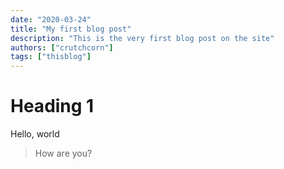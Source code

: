 ```yaml
---
date: "2020-03-24"
title: "My first blog post"
description: "This is the very first blog post on the site"
authors: ["crutchcorn"]
tags: ["thisblog"]
---
```


# Heading 1

Hello, world

> How are you?
